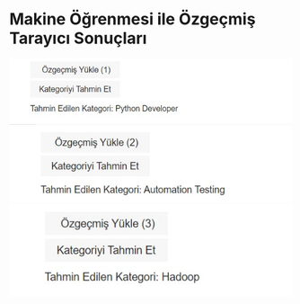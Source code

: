 # Makine Öğrenmesi ile Özgeçmiş Tarayıcı Sonuçları

![1](https://github.com/sevvalkapcak/Machine-Learning-Resume-Screening/blob/main/makine%20%C3%B6%C4%9Frenmesi%20proje/sonu%C3%A7/1.jpg)
![2](https://github.com/sevvalkapcak/Machine-Learning-Resume-Screening/blob/main/makine%20%C3%B6%C4%9Frenmesi%20proje/sonu%C3%A7/2.jpg)
![3](https://github.com/sevvalkapcak/Machine-Learning-Resume-Screening/blob/main/makine%20%C3%B6%C4%9Frenmesi%20proje/sonu%C3%A7/3.jpg)
